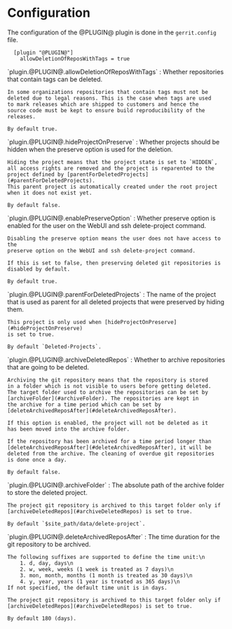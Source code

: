 Configuration
=============

The configuration of the @PLUGIN@ plugin is done in the `gerrit.config`
file.

```
  [plugin "@PLUGIN@"]
    allowDeletionOfReposWithTags = true
```

<a id="allowDeletionOfReposWithTags">
`plugin.@PLUGIN@.allowDeletionOfReposWithTags`
:	Whether repositories that contain tags can be deleted.

	In some organizations repositories that contain tags must not be
	deleted due to legal reasons. This is the case when tags are used
	to mark releases which are shipped to customers and hence the
	source code must be kept to ensure build reproducibility of the
	releases.

	By default true.

<a id="hideProjectOnPreserve">
`plugin.@PLUGIN@.hideProjectOnPreserve`
:	Whether projects should be hidden when the preserve option is used
	for the deletion.

	Hiding the project means that the project state is set to `HIDDEN`,
	all access rights are removed and the project is reparented to the
	project defined by [parentForDeletedProjects](#parentForDeletedProjects).
	This parent project is automatically created under the root project
	when it does not exist yet.

	By default false.

<a id="enablePreserveOption">
`plugin.@PLUGIN@.enablePreserveOption`
:	Whether preserve option is enabled for the user on the WebUI and ssh
	delete-project command.

	Disabling the preserve option means the user does not have access to the
	preserve option on the WebUI and ssh delete-project command.

	If this is set to false, then preserving deleted git repositories is
	disabled by default.

	By default true.

<a id="parentForDeletedProjects">
`plugin.@PLUGIN@.parentForDeletedProjects`
:	The name of the project that is used as parent for all deleted
	projects that were preserved by hiding them.

	This project is only used when [hideProjectOnPreserve](#hideProjectOnPreserve)
	is set to true.

	By default `Deleted-Projects`.

<a id="archiveDeletedRepos">
`plugin.@PLUGIN@.archiveDeletedRepos`
:	Whether to archive repositories that are going to be deleted.

	Archiving the git repository means that the repository is stored
	in a folder which is not visible to users before getting deleted.
	The target folder used to archive the repositories can be set by
	[archiveFolder](#archiveFolder). The repositories are kept in
	the archive for a time period which can be set by [deleteArchivedReposAfter](#deleteArchivedReposAfter).

	If this option is enabled, the project will not be deleted as it
	has been moved into the archive folder.

	If the repository has been archived for a time period longer than
	[deleteArchivedReposAfter](#deleteArchivedReposAfter), it will be
	deleted from the archive. The cleaning of overdue git repositories
	is done once a day.

	By default false.

<a id="archiveFolder">
`plugin.@PLUGIN@.archiveFolder`
:	The absolute path of the archive folder to store the deleted project.

	The project git repository is archived to this target folder only if
	[archiveDeletedRepos](#archiveDeletedRepos) is set to true.

	By default `$site_path/data/delete-project`.

<a id="deleteArchivedReposAfter">
`plugin.@PLUGIN@.deleteArchivedReposAfter`
:	The time duration for the git repository to be archived.

	The following suffixes are supported to define the time unit:\n
		1. d, day, days\n
		2. w, week, weeks (1 week is treated as 7 days)\n
		3. mon, month, months (1 month is treated as 30 days)\n
		4. y, year, years (1 year is treated as 365 days)\n
	If not specified, the default time unit is in days.

	The project git repository is archived to this target folder only if
	[archiveDeletedRepos](#archiveDeletedRepos) is set to true.

	By default 180 (days).
